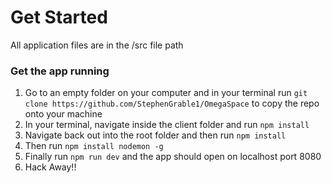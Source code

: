<h1>Get Started</h1>

<p>All application files are in the /src file path</p>

<h3>Get the app running</h3>
<ol>

<li>Go to an empty folder on your computer and in your terminal run <code>git clone https://github.com/StephenGrable1/OmegaSpace</code> to copy the repo onto your machine</li>

<li>In your terminal, navigate inside the client folder and run <code>npm install</code></li>

<li>Navigate back out into the root folder and then run <code>npm install</code></li>

<li>Then run <code>npm install nodemon -g</code></li>

<li>Finally run <code>npm run dev</code> and the app should open on localhost port 8080</li>

<li>Hack Away!!</li>
</ol>